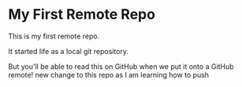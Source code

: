# My First Remote Repo

This is my first remote repo.

It started life as a local git repository.

But you'll be able to read this on GitHub when we put it onto a GitHub remote!
new change to this repo as I am learning how to push
